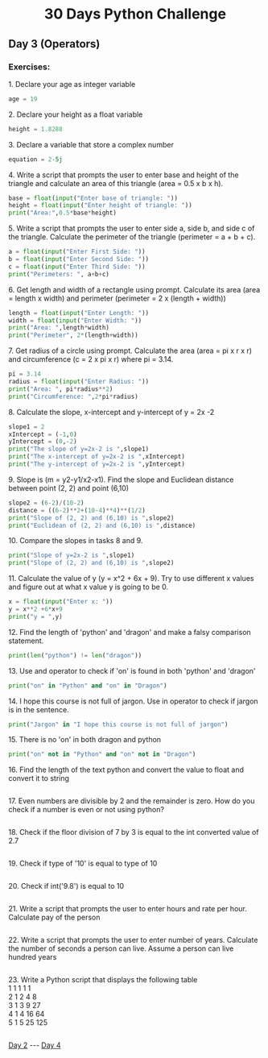 <h1 align="center">30 Days Python Challenge</h1>
<h2>Day 3 (Operators)</h1>
<h3>Exercises:</h3>
<p>1. Declare your age as integer variable</p>

```py
age = 19
```

<p>2. Declare your height as a float variable</p>

```py
height = 1.8288
```

<p>3. Declare a variable that store a complex number</p>

```py
equation = 2-5j 
```

<p>4. Write a script that prompts the user to enter base and height of the triangle and calculate an area of this triangle (area = 0.5 x b x h).</p>

```py
base = float(input("Enter base of triangle: "))
height = float(input("Enter height of triangle: "))
print("Area:",0.5*base*height)
```

<p>5. Write a script that prompts the user to enter side a, side b, and side c of the triangle. Calculate the perimeter of the triangle (perimeter = a + b + c).</p>

```py
a = float(input("Enter First Side: "))
b = float(input("Enter Second Side: "))
c = float(input("Enter Third Side: "))
print("Perimeters: ", a+b+c)
```

<p>6. Get length and width of a rectangle using prompt. Calculate its area (area = length x width) and perimeter (perimeter = 2 x (length + width))</p>

```py
length = float(input("Enter Length: "))
width = float(input("Enter Width: "))
print("Area: ",length*width)
print("Perimeter", 2*(length+width))
```

<p>7. Get radius of a circle using prompt. Calculate the area (area = pi x r x r) and circumference (c = 2 x pi x r) where pi = 3.14.</p>

```py
pi = 3.14
radius = float(input("Enter Radius: "))
print("Area: ", pi*radius**2)
print("Circumference: ",2*pi*radius)
```

<p>8. Calculate the slope, x-intercept and y-intercept of y = 2x -2</p>

```py
slope1 = 2
xIntercept = (-1,0)
yIntercept = (0,-2)
print("The slope of y=2x-2 is ",slope1)
print("The x-intercept of y=2x-2 is ",xIntercept)
print("The y-intercept of y=2x-2 is ",yIntercept)
```

<p>9. Slope is (m = y2-y1/x2-x1). Find the slope and Euclidean distance between point (2, 2) and point (6,10)</p>

```py
slope2 = (6-2)/(10-2)
distance = ((6-2)**2+(10-4)**4)**(1/2)
print("Slope of (2, 2) and (6,10) is ",slope2)
print("Euclidean of (2, 2) and (6,10) is ",distance)
```

<p>10. Compare the slopes in tasks 8 and 9.</p>

```py
print("Slope of y=2x-2 is ",slope1)
print("Slope of (2, 2) and (6,10) is ",slope2)
```

<p>11. Calculate the value of y (y = x^2 + 6x + 9). Try to use different x values and figure out at what x value y is going to be 0.</p>

```py
x = float(input("Enter x: "))
y = x**2 +6*x+9
print("y = ",y)
```

<p>12. Find the length of 'python' and 'dragon' and make a falsy comparison statement.</p>

```py
print(len("python") != len("dragon"))
```

<p>13. Use and operator to check if 'on' is found in both 'python' and 'dragon'</p>

```py
print("on" in "Python" and "on" in "Dragon")
```

<p>14. I hope this course is not full of jargon. Use in operator to check if jargon is in the sentence.</p>

```py
print("Jargon" in "I hope this course is not full of jargon")
```

<p>15. There is no 'on' in both dragon and python</p>

```py
print("on" not in "Python" and "on" not in "Dragon")
```

<p>16. Find the length of the text python and convert the value to float and convert it to string</p>

```py
```

<p>17. Even numbers are divisible by 2 and the remainder is zero. How do you check if a number is even or not using python?</p>

```py
```

<p>18. Check if the floor division of 7 by 3 is equal to the int converted value of 2.7</p>

```py
```

<p>19. Check if type of '10' is equal to type of 10</p>

```py
```

<p>20. Check if int('9.8') is equal to 10</p>

```py
```

<p>21. Write a script that prompts the user to enter hours and rate per hour. Calculate pay of the person</p>

```py
```

<p>22. Write a script that prompts the user to enter number of years. Calculate the number of seconds a person can live. Assume a person can live hundred years</p>

```py
```

<p>23. Write a Python script that displays the following table<br/>
1 1 1 1 1<br/>
2 1 2 4 8<br>
3 1 3 9 27<br>
4 1 4 16 64<br>
5 1 5 25 125</p>

```py
```
<a href="Day2.md">Day 2</a> --- <a href="Day4.md">Day 4</a>